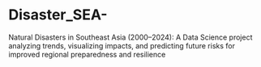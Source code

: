 # Disaster_SEA-
Natural Disasters in Southeast Asia (2000–2024): A Data Science project analyzing trends, visualizing impacts, and predicting future risks for improved regional preparedness and resilience

